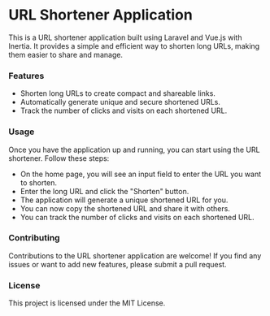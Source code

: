 # URL Shortener Application

This is a URL shortener application built using Laravel and Vue.js with Inertia. It provides a simple and efficient way to shorten long URLs, making them easier to share and manage.

### Features
- Shorten long URLs to create compact and shareable links.
- Automatically generate unique and secure shortened URLs.
- Track the number of clicks and visits on each shortened URL.

### Usage
Once you have the application up and running, you can start using the URL shortener. Follow these steps:

- On the home page, you will see an input field to enter the URL you want to shorten. 
- Enter the long URL and click the "Shorten" button.
- The application will generate a unique shortened URL for you.
- You can now copy the shortened URL and share it with others.
- You can track the number of clicks and visits on each shortened URL.

### Contributing
Contributions to the URL shortener application are welcome! If you find any issues or want to add new features, please submit a pull request.

### License
This project is licensed under the MIT License.
